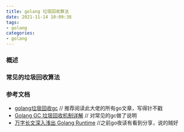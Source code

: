 ```yaml
---
title: golang 垃圾回收算法
date: 2021-11-14 10:09:38
tags:
- golang
categories:
- golang
---
```


### 概述

### 常见的垃圾回收算法

### 参考文档

- [golang垃圾回收gc](https://www.cnblogs.com/33debug/p/12106823.html)   // 推荐阅读此大佬的所有go文章，写得针不戳
- [Golang GC 垃圾回收机制详解](https://blog.csdn.net/u010649766/article/details/80582153)   // 对常见的gc做了说明
- [万字长文深入浅出 Golang Runtime](https://zhuanlan.zhihu.com/p/95056679)   //之前go夜读有看到分享，说的贼好

